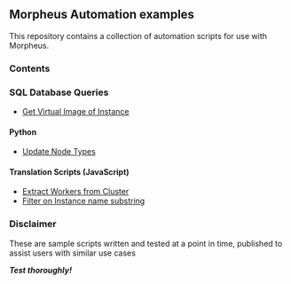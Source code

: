 ## Morpheus Automation examples

This repository contains a collection of automation scripts for use with Morpheus.

### Contents

### SQL Database Queries

- [Get Virtual Image of Instance](database_queries/get_virtual_image_of_instance/getVirtualImageOfInstance.sql)

#### Python

- [Update Node Types](/python/update_node_types)


#### Translation Scripts (JavaScript)

- [Extract Workers from Cluster](/translation_scripts/workers_from_clusters)
- [Filter on Instance name substring](/translation_scripts/filter_on_instance_name_substring)


### Disclaimer

These are sample scripts written and tested at a point in time, published to assist users with similar use cases

***Test thoroughly!***